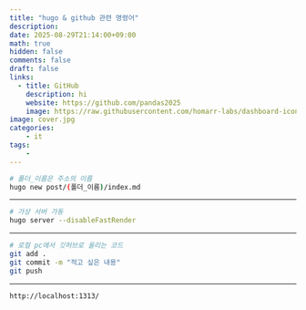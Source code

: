 ```yaml
---
title: "hugo & github 관련 명령어"
description: 
date: 2025-08-29T21:14:00+09:00
math: true 
hidden: false
comments: false
draft: false
links:
  - title: GitHub
    description: hi
    website: https://github.com/pandas2025
    image: https://raw.githubusercontent.com/homarr-labs/dashboard-icons/refs/heads/main/png/github.png
image: cover.jpg
categories: 
    - it
tags:  
    -
---
```


```bash
# 폴더_이름은 주소의 이름
hugo new post/(폴더_이름)/index.md
```
---
```bash
# 가상 서버 가동 
hugo server --disableFastRender
```
---
```bash
# 로컬 pc에서 깃허브로 올리는 코드
git add .
git commit -m "적고 싶은 내용"
git push
```
---
```
http://localhost:1313/
```